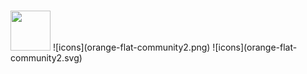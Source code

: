 # 
<img src="https://raw.githubusercontent.com/hernandito/unRAID-Docker-Folder-Animated-Icons---Alternate-Colors/master/Pale-Collection/pale-adult.svg" width=64 height=64>
![icons](orange-flat-community2.png)
![icons](orange-flat-community2.svg)
